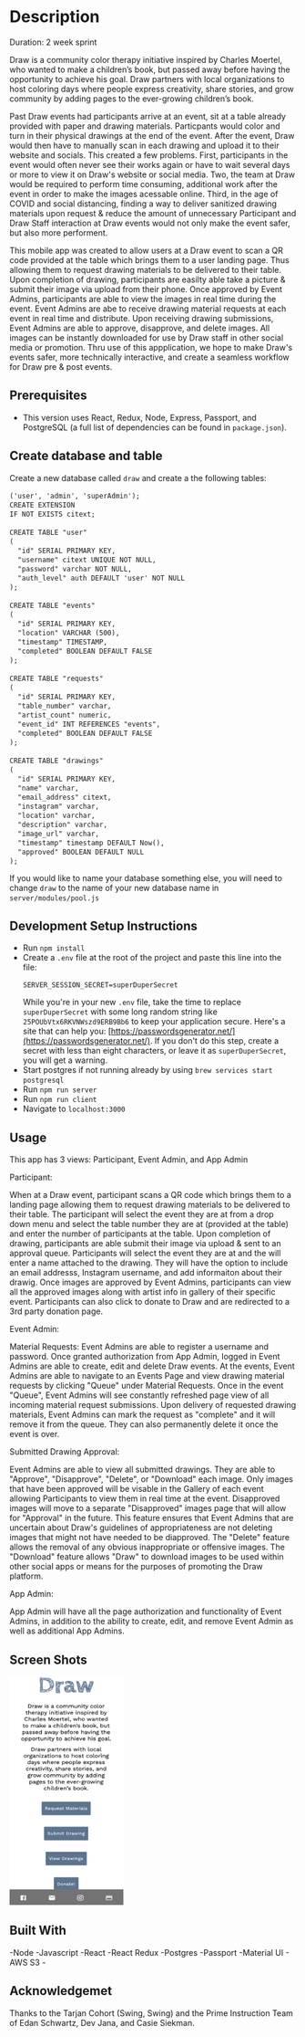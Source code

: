
# Description

Duration:  2 week sprint

Draw is a community color therapy initiative inspired by Charles Moertel, who wanted to make a children’s book, but passed away before having the opportunity to achieve his goal.  Draw partners with local organizations to host coloring days where people express creativity, share stories, and grow community by adding pages to the ever-growing children’s book.

Past Draw events had participants arrive at an event, sit at a table already provided with paper and drawing materials.  Particpants would color and turn in their physical drawings at the end of the event.  After the event, Draw would then have to manually scan in each drawing and upload it to their website and socials.  This created a few problems.  First, participants in the event would often never see their works again or have to wait several days or more to view it on Draw's website or social media.  Two, the team at Draw would be required to perform time consuming, additional work after the event in order to make the images acessable online.  Third, in the age of COVID and social distancing, finding a way to deliver sanitized drawing materials upon request & reduce the amount of unnecessary Participant and Draw Staff interaction at Draw events would not only make the event safer, but also more performent.  

This mobile app was created to allow users at a Draw event to scan a QR code provided at the table which brings them to a user landing page.   Thus allowing them to request drawing materials to be delivered to their table. Upon completion of drawing, participants are easilty able take a picture & submit their image via upload from their phone.  Once approved by Event Admins, participants are able to view the images in real time during the event.  Event Admins are abe to receive drawing material requests at each event in real time and distribute.  Upon receiving drawing submissions, Event Admins are able to approve, disapprove, and delete images.  All images can be instantly downloaded for use by Draw staff in other social media or promotion.  Thru use of this appplication, we hope to make Draw's events safer, more technically interactive, and create a seamless workflow for Draw pre & post events.  
 
 


## Prerequisites

- This version uses React, Redux, Node,  Express, Passport, and PostgreSQL (a full list of dependencies can be found in `package.json`).


## Create database and table

Create a new database called `draw` and create a the following tables:

```CREATE TYPE auth AS ENUM
('user', 'admin', 'superAdmin');
CREATE EXTENSION
IF NOT EXISTS citext;

CREATE TABLE "user"
(
  "id" SERIAL PRIMARY KEY,
  "username" citext UNIQUE NOT NULL,
  "password" varchar NOT NULL,
  "auth_level" auth DEFAULT 'user' NOT NULL
);

CREATE TABLE "events"
(
  "id" SERIAL PRIMARY KEY,
  "location" VARCHAR (500),
  "timestamp" TIMESTAMP,
  "completed" BOOLEAN DEFAULT FALSE
);

CREATE TABLE "requests"
(
  "id" SERIAL PRIMARY KEY,
  "table_number" varchar,
  "artist_count" numeric,
  "event_id" INT REFERENCES "events",
  "completed" BOOLEAN DEFAULT FALSE
);

CREATE TABLE "drawings"
(
  "id" SERIAL PRIMARY KEY,
  "name" varchar,
  "email_address" citext,
  "instagram" varchar,
  "location" varchar,
  "description" varchar,
  "image_url" varchar,
  "timestamp" timestamp DEFAULT Now(),
  "approved" BOOLEAN DEFAULT NULL
);

```

If you would like to name your database something else, you will need to change `draw` to the name of your new database name in `server/modules/pool.js`

## Development Setup Instructions

- Run `npm install`
- Create a `.env` file at the root of the project and paste this line into the file:
  ```
  SERVER_SESSION_SECRET=superDuperSecret
  ```
  While you're in your new `.env` file, take the time to replace `superDuperSecret` with some long random string like `25POUbVtx6RKVNWszd9ERB9Bb6` to keep your application secure. Here's a site that can help you: [https://passwordsgenerator.net/](https://passwordsgenerator.net/). If you don't do this step, create a secret with less than eight characters, or leave it as `superDuperSecret`, you will get a warning.
- Start postgres if not running already by using `brew services start postgresql`
- Run `npm run server`
- Run `npm run client`
- Navigate to `localhost:3000`

## Usage
This app has 3 views:  Participant, Event Admin, and App Admin

Participant: 

When at a Draw event, participant scans a QR code which brings them to a landing page allowing them to request drawing materials to be delivered to their table.  The participant will select the event they are at from a drop down menu and select the table number they are at (provided at the table) and enter the number of participants at the table. Upon completion of drawing, participants are able submit their image via upload & sent to an approval queue.  Participants will select the event they are at and the will enter a name attached to the drawing.  They will have the option to include an email addresss, Instagram username, and add informaiton about their drawig.  Once images are approved by Event Admins, participants can view all the approved images along with artist info in gallery of their specific event. Participants can also click to donate to Draw and are redirected to a 3rd party donation page.

Event Admin:  

Material Requests: 
Event Admins are able to register a username and password.  Once granted authorization from App Admin, logged in Event Admins are able to create, edit and delete Draw events.  At the events, Event Admins are able to navigate to an Events Page and view drawing material requests by clicking "Queue" under Material Requests. Once in the event "Queue", Event Admins will see constantly refreshed page view of all incoming material request submissions.  Upon delivery of requested drawing materials, Event Admins can mark the request as "complete" and it will remove it from the queue.  They can also permanently delete it once the event is over. 

Submitted Drawing Approval:

Event Admins are able to view all submitted drawings.  They are able to "Approve", "Disapprove", "Delete", or "Download" each image.  Only images that have been approved will be visable in the Gallery of each event allowing Participants to view them in real time at the event.  Disapproved images will move to a separate "Disapproved" images page that will allow for "Approval" in the future.  This feature ensures that Event Admins that are uncertain about Draw's guidelines of appropriateness are not deleting images that might not have needed to be diapproved.  The "Delete" feature allows the removal of any obvious inappropriate or offensive images.  The "Download" feature allows "Draw" to download images to be used within other social apps or means for the purposes of promoting the Draw platform.  

App Admin:  

App Admin will have all the page authorization and functionality of Event Admins, in addition to the ability to create, edit, and remove Event Admin as well as additional App Admins. 

## Screen Shots


<img src="https://github.com/DrawByYou/draw-app/blob/master/public/wireframes/user_landing_page.png" height="400" width="200"/>



## Built With

-Node -Javascript -React -React Redux -Postgres -Passport -Material UI - AWS S3 - 

## Acknowledgemet
Thanks to the Tarjan Cohort (Swing, Swing) and the Prime Instruction Team of Edan Schwartz, Dev Jana, and Casie Siekman.

